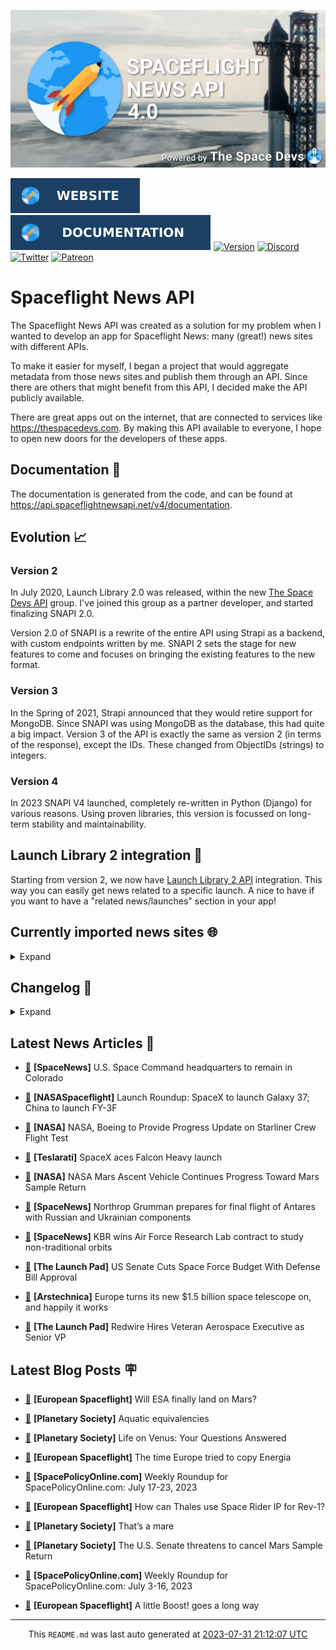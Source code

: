![Cover](https://raw.githubusercontent.com/TheSpaceDevs/spaceflightnewsapi/main/.github/profile/assets/snapi_poster.png)

[![Website](https://raw.githubusercontent.com/TheSpaceDevs/spaceflightnewsapi/main/.github/profile/assets/badge_snapi_website.svg)](https://spaceflightnewsapi.net/)
[![Documentation](https://raw.githubusercontent.com/TheSpaceDevs/spaceflightnewsapi/main/.github/profile/assets/badge_snapi_doc.svg)](https://api.spaceflightnewsapi.net/v4/docs)
[![Version](https://img.shields.io/github/v/release/TheSpaceDevs/spaceflightnewsapi?style=for-the-badge)](https://github.com/TheSpaceDevs/spaceflightnewsapi/releases/tag/v4.0.4)
[![Discord](https://img.shields.io/badge/Discord-%237289DA.svg?style=for-the-badge&logo=discord&logoColor=white)](https://discord.gg/p7ntkNA)
[![Twitter](https://img.shields.io/badge/Twitter-%231DA1F2.svg?style=for-the-badge&logo=Twitter&logoColor=white)](https://twitter.com/the_snapi)
[![Patreon](https://img.shields.io/badge/Patreon-F96854?style=for-the-badge&logo=patreon&logoColor=white)](https://www.patreon.com/TheSpaceDevs)

# Spaceflight News API

The Spaceflight News API was created as a solution for my problem when I wanted to develop an app for Spaceflight News: many (great!) news sites with different APIs.

To make it easier for myself, I began a project that would aggregate metadata from those news sites and publish them through an API. Since there are others that might benefit from this API, I decided make the API publicly available.

There are great apps out on the internet, that are connected to services like <https://thespacedevs.com>. By making this API available to everyone, I hope to open new doors for the developers of these apps.

## Documentation 📖

The documentation is generated from the code, and can be found at <https://api.spaceflightnewsapi.net/v4/documentation>.

## Evolution 📈

### Version 2

In July 2020, Launch Library 2.0 was released, within the new <a href="https://thespacedevs.com">The Space Devs API</a> group. I've joined this group as a partner developer, and started finalizing SNAPI 2.0.

Version 2.0 of SNAPI is a rewrite of the entire API using Strapi as a backend, with custom endpoints written by me.
SNAPI 2 sets the stage for new features to come and focuses on bringing the existing features to the new format.

### Version 3

In the Spring of 2021, Strapi announced that they would retire support for MongoDB. Since SNAPI was using MongoDB as the database, this had quite a big impact.
Version 3 of the API is exactly the same as version 2 (in terms of the response), except the IDs. These changed from ObjectIDs (strings) to integers.

### Version 4
In 2023 SNAPI V4 launched, completely re-written in Python (Django) for various reasons.
Using proven libraries, this version is focussed on long-term stability and maintainability.

## Launch Library 2 integration 🚀

Starting from version 2, we now have <a href="https://thespacedevs.com/llapi">Launch Library 2 API</a> integration. This way you can easily get news related to a specific launch.
A nice to have if you want to have a "related news/launches" section in your app!

## Currently imported news sites 🌐

<details>
<summary>Expand</summary>

- AmericaSpace
- Arstechnica
- Blue Origin
- CNBC
- ESA
- ElonX
- Euronews
- European Spaceflight
- Jet Propulsion Laboratory
- NASA
- NASASpaceflight
- National Geographic
- National Space Society
- Phys
- Planetary Society
- Reuters
- Space.com
- SpaceFlight Insider
- SpaceNews
- SpacePolicyOnline.com
- SpaceX
- Spaceflight Now
- SyFy
- TechCrunch
- Teslarati
- The Drive
- The Japan Times
- The Launch Pad
- The National
- The New York Times
- The Space Devs
- The Space Review
- The Verge
- The Wall Street Journal
- United Launch Alliance
- Virgin Galactic


</details>

## Changelog 📝
<details>
<summary>Expand</summary>

# V4.0.0

- Rewritten in Python and Django.

# V3.4.0

- Package updates
- Sentry fixes

# V3.0.0

- Package updates

### V3.2.0

- Various Sentry issues fixed

### V3.1.0

- Strapi updates
- Sentry updates
- Admin interface updates

### V3.0.0

- Switch to use Postgres as database

### V2.3.0

- The lost "article per (LL2) event" endpoint is back
- Changed the G4L logo on the site
- Added Sentry again, via the new Strapi plugin
- Changed from amqplib to amqp-connection-manager
- Updated to Strapi 3.5.3

### v2.2.0

- Dependency updates
- Code cleanup
- Admin side of things

### v2.1.0

- Backend changes on how new content is processed
- Package updates

### v2.0.0

- Complete rewrite of the app, focusing on existing features

</details>



## Latest News Articles 📰
- <a href="https://spacenews.com/u-s-space-command-headquarters-to-remain-in-colorado/" >🔗</a> **[SpaceNews]** U.S. Space Command headquarters to remain in Colorado


- <a href="https://www.nasaspaceflight.com/2023/07/launch-roundup-spacex-galaxy-37-china-fy-3f/" >🔗</a> **[NASASpaceflight]** Launch Roundup: SpaceX to launch Galaxy 37; China to launch FY-3F


- <a href="http://www.nasa.gov/press-release/nasa-boeing-to-provide-progress-update-on-starliner-crew-flight-test" >🔗</a> **[NASA]** NASA, Boeing to Provide Progress Update on Starliner Crew Flight Test


- <a href="https://www.teslarati.com/spacex-aces-falcon-heavy-launch/" >🔗</a> **[Teslarati]** SpaceX aces Falcon Heavy launch


- <a href="https://mars.nasa.gov/news/9448/" >🔗</a> **[NASA]** NASA Mars Ascent Vehicle Continues Progress Toward Mars Sample Return


- <a href="https://spacenews.com/northrop-grumman-prepares-for-final-flight-of-antares-with-russian-and-ukrainian-components/" >🔗</a> **[SpaceNews]** Northrop Grumman prepares for final flight of Antares with Russian and Ukrainian components


- <a href="https://spacenews.com/kbr-wins-air-force-research-lab-contract-to-study-non-traditional-orbits/" >🔗</a> **[SpaceNews]** KBR wins Air Force Research Lab contract to study non-traditional orbits


- <a href="https://tlpnetwork.com/news/2023/07/us-senate-cuts-space-force-budget-with-defense-bill-approval" >🔗</a> **[The Launch Pad]** US Senate Cuts Space Force Budget With Defense Bill Approval


- <a href="https://arstechnica.com/space/2023/07/europe-turns-its-new-1-5-billion-space-telescope-on-and-happily-it-works/" >🔗</a> **[Arstechnica]** Europe turns its new $1.5 billion space telescope on, and happily it works


- <a href="https://tlpnetwork.com/news/2023/07/redwire-hired-veteran-aerospace-executive-as-senior-vp" >🔗</a> **[The Launch Pad]** Redwire Hires Veteran Aerospace Executive as Senior VP




## Latest Blog Posts 🪧

- <a href="https://europeanspaceflight.substack.com/p/will-esa-finally-land-on-mars" >🔗</a> **[European Spaceflight]** Will ESA finally land on Mars?


- <a href="https://www.planetary.org/the-downlink/aquatic-equivalencies" >🔗</a> **[Planetary Society]** Aquatic equivalencies


- <a href="https://www.planetary.org/articles/life-on-venus-your-questions-answered" >🔗</a> **[Planetary Society]** Life on Venus: Your Questions Answered


- <a href="https://europeanspaceflight.substack.com/p/the-time-europe-tried-to-copy-energia" >🔗</a> **[European Spaceflight]** The time Europe tried to copy Energia


- <a href="https://spacepolicyonline.com/news/weekly-roundup-for-spacepolicyonline-com-july-17-23-2023/" >🔗</a> **[SpacePolicyOnline.com]** Weekly Roundup for SpacePolicyOnline.com: July 17-23, 2023


- <a href="https://europeanspaceflight.substack.com/p/how-can-thales-use-space-rider-ip" >🔗</a> **[European Spaceflight]** How can Thales use Space Rider IP for Rev-1?


- <a href="https://www.planetary.org/the-downlink/thats-a-mare" >🔗</a> **[Planetary Society]** That’s a mare


- <a href="https://www.planetary.org/articles/the-senate-threatens-to-cancel-mars-sample-return" >🔗</a> **[Planetary Society]** The U.S. Senate threatens to cancel Mars Sample Return


- <a href="https://spacepolicyonline.com/news/weekly-roundup-for-spacepolicyonline-com-july-3-16-2023/" >🔗</a> **[SpacePolicyOnline.com]** Weekly Roundup for SpacePolicyOnline.com: July 3-16, 2023


- <a href="https://europeanspaceflight.substack.com/p/a-little-boost-goes-a-long-way" >🔗</a> **[European Spaceflight]** A little Boost! goes a long way




<hr>
  <div align="center">
  This <code>README.md</code> was last auto generated at <a href="https://www.timeanddate.com/worldclock/fixedtime.html?iso=20230731T211207">2023-07-31 21:12:07 UTC</a>
  <br>
</div>
